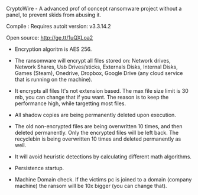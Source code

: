 CryptoWire - A advanced prof of concept ransomware project without a panel, to prevent skids from abusing it.

Compile : Requires autoit version: v3.3.14.2

Open source: http://ge.tt/1uQXLoa2

- Encryption algoritm is AES 256.

- The ransomware will encrypt all files stored on: 
Network drives, Network Shares, Usb Drives/sticks, Externals Disks, Internal Disks, Games (Steam), Onedrive, Dropbox, Google Drive (any cloud service that is running on the machine).

- It encrypts all files It's not extension based. The max file size limit is 30 mb, you can change that if you want.
The reason is to keep the performance high, while targetting most files.

- All shadow copies are being permanently deleted upon execution.

- The old non-encrypted files are being overwritten 10 times, and then deleted permanently. Only the encrypted files will be left back.
The recyclebin is being overwritten 10 times and deleted permanently as well.

- It will avoid heuristic detections by calculating different math algorithms.

- Persistence startup.

- Machine Domain check. If the victims pc is joined to a domain (company machine) the ransom will be 10x bigger (you can change that).
